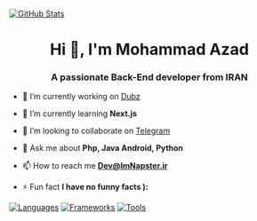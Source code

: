 [![GitHub Stats](https://github-widgetbox.vercel.app/api/profile?username=MrReval&data=followers,repositories,stars,commits&theme=nautilus)](https://github.com/MrReval)

<h1 align="center">Hi 👋, I'm Mohammad Azad</h1>
<h3 align="center">A passionate Back-End developer from IRAN</h3>

- 🔭 I’m currently working on [Dubz](https://Dubz.ir)

- 🌱 I’m currently learning **Next.js**

- 👯 I’m looking to collaborate on [Telegram](telegram.org)

- 💬 Ask me about **Php, Java Android, Python**

- 📫 How to reach me **Dev@ImNapster.ir**

- ⚡ Fun fact **I have no funny facts ):**

[![Languages](https://github-widgetbox.vercel.app/api/skills?languages=java,php,mysql,mongodb,firebase,git,docker,c,cpp,csharp,python,js,html,css&includeNames=true&theme=nautilus)](https://github.com/MrReval)
[![Frameworks](https://github-widgetbox.vercel.app/api/skills?frameworks=laravel,django&includeNames=true&theme=nautilus)](https://github.com/MrReval)
[![Tools](https://github-widgetbox.vercel.app/api/skills?tools=nodejs,heroku,apache,nginx,gradle&includeNames=true&theme=nautilus)](https://github.com/MrReval)

